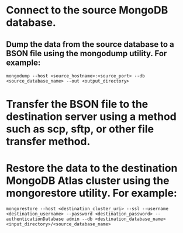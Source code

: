 
# Connect to the source MongoDB database.

## Dump the data from the source database to a BSON file using the mongodump utility. For example:
```
mongodump --host <source_hostname>:<source_port> --db <source_database_name> --out <output_directory>
```

#  Transfer the BSON file to the destination server using a method such as scp, sftp, or other file transfer method.

# Restore the data to the destination MongoDB Atlas cluster using the mongorestore utility. For example:

```
mongorestore --host <destination_cluster_uri> --ssl --username <destination_username> --password <destination_password> --authenticationDatabase admin --db <destination_database_name> <input_directory>/<source_database_name>
```

